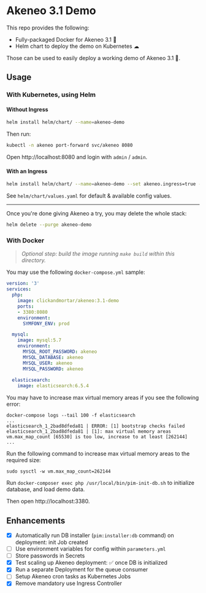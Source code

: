 # Akeneo 3.1 Demo

This repo provides the following:

* Fully-packaged Docker for Akeneo 3.1 🐳
* Helm chart to deploy the demo on Kubernetes ☁

Those can be used to easily deploy a working demo of Akeneo 3.1 🚀.

## Usage

### With Kubernetes, using Helm

#### Without Ingress

```bash
helm install helm/chart/ --name=akeneo-demo
```

Then run:

```bash
kubectl -n akeneo port-forward svc/akeneo 8080
```

Open http://localhost:8080 and login with `admin` / `admin`.

#### With an Ingress

```bash
helm install helm/chart/ --name=akeneo-demo --set akeneo.ingress=true --set akeneo.hostname=my.host.name
```

See `helm/chart/values.yaml` for default & available config values.

---

Once you're done giving Akeneo a try, you may delete the whole stack:

```bash
helm delete --purge akeneo-demo
```

### With Docker

> _Optional step: build the image running `make build` within this directory._

You may use the following `docker-compose.yml` sample:

```yaml
version: '3'
services:
  php:
    image: clickandmortar/akeneo:3.1-demo
    ports:
    - 3380:8080
    environment:
      SYMFONY_ENV: prod

  mysql:
    image: mysql:5.7
    environment:
      MYSQL_ROOT_PASSWORD: akeneo
      MYSQL_DATABASE: akeneo
      MYSQL_USER: akeneo
      MYSQL_PASSWORD: akeneo
  
  elasticsearch:
    image: elasticsearch:6.5.4
```

You may have to increase max virtual memory areas if you see the following error:
```
docker-compose logs --tail 100 -f elasticsearch
...
elasticsearch_1_2bad8dfeda81 | ERROR: [1] bootstrap checks failed
elasticsearch_1_2bad8dfeda81 | [1]: max virtual memory areas vm.max_map_count [65530] is too low, increase to at least [262144]
...
```
Run the following command to increase max virtual memory areas to the required size:
```
sudo sysctl -w vm.max_map_count=262144
```

Run `docker-composer exec php /usr/local/bin/pim-init-db.sh` to initialize database, and load demo data.

Then open http://localhost:3380.

## Enhancements

- [x] Automatically run DB installer (`pim:installer:db` command) on deployment: init Job created
- [ ] Use environment variables for config within `parameters.yml`
- [ ] Store passwords in Secrets
- [x] Test scaling up Akeneo deployment: ✅ once DB is initialized
- [x] Run a separate Deployment for the queue consumer
- [ ] Setup Akeneo cron tasks as Kubernetes Jobs
- [x] Remove mandatory use Ingress Controller
